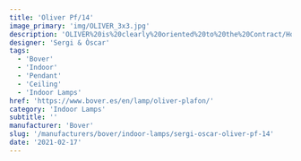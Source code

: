 ```yaml
---
title: 'Oliver Pf/14'
image_primary: 'img/OLIVER_3x3.jpg'
description: 'OLIVER%20is%20clearly%20oriented%20to%20the%20Contract/Hospitality%20sector%20thanks%20to%20its%20features.%20These%20luminaires%20are%20made%20out%20of%20borosilicate%20glass%20and%20a%20warm%20light%20source%20to%20bring%20efficient%20light%20without%20glare%20and%20easy%20maintenance.%20Oliver%20incorporates%20an%20inner%20textile%20shade%2C%20protected%20from%20dust%20through%20the%20glass%20and%20available%20in%206%20different%20finishes%20or%20even%20customized.%0A%0A'
designer: 'Sergi & Òscar'
tags:
  - 'Bover'
  - 'Indoor'
  - 'Pendant'
  - 'Ceiling'
  - 'Indoor Lamps'
href: 'https://www.bover.es/en/lamp/oliver-plafon/'
category: 'Indoor Lamps'
subtitle: ''
manufacturer: 'Bover'
slug: '/manufacturers/bover/indoor-lamps/sergi-oscar-oliver-pf-14'
date: '2021-02-17'
---
```

